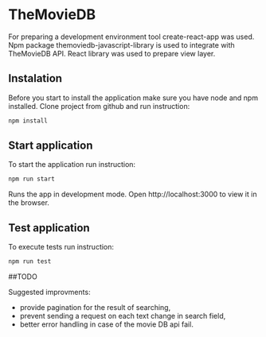 # TheMovieDB

For preparing a development environment tool create-react-app was used.
Npm package themoviedb-javascript-library is used to integrate with TheMovieDB API.
React library was used to prepare view layer.

## Instalation

Before you start to install the application make sure you have node and npm installed.
Clone project from github and run instruction:

```sh
npm install
```

## Start application

To start the application run instruction:

```sh
npm run start
```

Runs the app in development mode.
Open http://localhost:3000 to view it in the browser.

## Test application

To execute tests run instruction:

```sh
npm run test
```

##TODO

Suggested improvments:

- provide pagination for the result of searching,
- prevent sending a request on each text change in search field,
- better error handling in case of the movie DB api fail.
